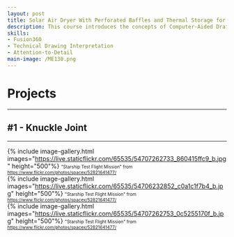 ```yaml
---
layout: post
title: Solar Air Dryer With Perforated Baffles and Thermal Storage for Drying Coconut Briquettes
description: This course introduces the concepts of Computer-Aided Drafting (CAD) and describes the capabilities of the AutoCAD software in developing electronic drawings (e-Drawings). It also covers an introduction to the AutoCAD environment, terminologies, and the general operating procedures, and various techniques in entering and executing basic AutoCAD commands.
skills: 
- Fusion360
- Technical Drawing Interpretation
- Attention-to-Detail
main-image: /ME130.png
---
```

# Projects
---
## #1 - Knuckle Joint
---
{% include image-gallery.html 
images="https://live.staticflickr.com/65535/54707262733_860415ffc9_b.jpg" height="500"%}
<span style="font-size: 10px">"Starship Test Flight Mission" from https://www.flickr.com/photos/spacex/52821641477/</span>  
{% include image-gallery.html 
images="https://live.staticflickr.com/65535/54706232852_c0a1c1f7b4_b.jpg" height="500"%}
<span style="font-size: 10px">"Starship Test Flight Mission" from https://www.flickr.com/photos/spacex/52821641477/</span>  
{% include image-gallery.html 
images="https://live.staticflickr.com/65535/54707262753_0c5255170f_b.jpg" height="500"%}
<span style="font-size: 10px">"Starship Test Flight Mission" from https://www.flickr.com/photos/spacex/52821641477/</span> 
